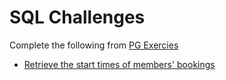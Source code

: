 # SQL Challenges
Complete the following from [PG Exercies](https://pgexercises.com/)
- [Retrieve the start times of members' bookings](https://pgexercises.com/questions/joins/simplejoin.html)
